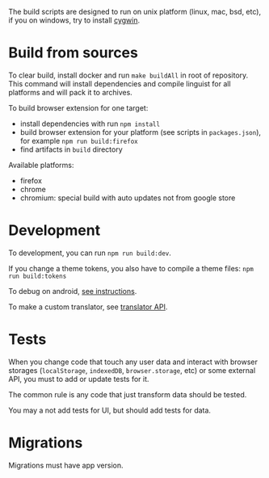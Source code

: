 The build scripts are designed to run on unix platform (linux, mac, bsd, etc), if you on windows, try to install [cygwin](https://www.cygwin.com/).

# Build from sources

To clear build, install docker and run `make buildAll` in root of repository. This command will install dependencies and compile linguist for all platforms and will pack it to archives.

To build browser extension for one target:

- install dependencies with run `npm install`
- build browser extension for your platform (see scripts in `packages.json`), for example `npm run build:firefox`
- find artifacts in `build` directory

Available platforms:

- firefox
- chrome
- chromium: special build with auto updates not from google store

# Development

To development, you can run `npm run build:dev`.

If you change a theme tokens, you also have to compile a theme files: `npm run build:tokens`

To debug on android, [see instructions](./AndroidDebug.md).

To make a custom translator, see [translator API](./CustomTranslator.md).

# Tests

When you change code that touch any user data and interact with browser storages (`localStorage`, `indexedDB`, `browser.storage`, etc) or some external API, you must to add or update tests for it.

The common rule is any code that just transform data should be tested.

You may a not add tests for UI, but should add tests for data.

# Migrations

Migrations must have app version.
